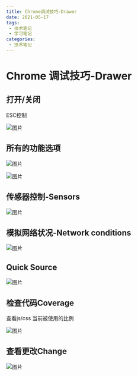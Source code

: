 ```yaml
---
title: Chrome调试技巧-Drawer
date: 2021-05-17
tags:
 - 技术笔记
 - 学习笔记
categories:
 - 技术笔记
---
```

# Chrome 调试技巧-Drawer

## 打开/关闭
ESC控制

![图片](https://img.cdn.sugarat.top/mdImg/MTYyMTIyMDg1NTk2NQ==621220855965)

## 所有的功能选项

![图片](https://img.cdn.sugarat.top/mdImg/MTYyMTIyMDk3MDc4NQ==621220970786)

![图片](https://img.cdn.sugarat.top/mdImg/MTYyMTIyMDkxOTIxNg==621220919216)

## 传感器控制-Sensors

![图片](https://img.cdn.sugarat.top/mdImg/MTYyMTIyMTcyOTU3NA==621221729574)

## 模拟网络状况-Network conditions

![图片](https://img.cdn.sugarat.top/mdImg/MTYyMTIyMTgxMzA4OA==621221813088)

## Quick Source
![图片](https://img.cdn.sugarat.top/mdImg/MTYyMTIyNDEwMzYwMQ==621224103601)

## 检查代码Coverage
查看js/css 当前被使用的比例

![图片](https://img.cdn.sugarat.top/mdImg/MTYyMTIyNDMxNzk4MA==621224317980)

## 查看更改Change
![图片](https://img.cdn.sugarat.top/mdImg/MTYyMTIyNDQxMjE4OQ==621224412189)
